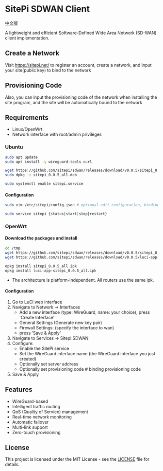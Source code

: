 # SitePi SDWAN Client

[中文版](README.zh-CN.md)

A lightweight and efficient Software-Defined Wide Area Network (SD-WAN) client implementation.

## Create a Network
Visit https://sitepi.net/ to register an account, create a network, and input your site(public key) to bind to the network

## Provisioning Code
Also, you can input the provisioning code of the network when installing the site program, and the site will be automatically bound to the network

## Requirements

- Linux/OpenWrt
- Network interface with root/admin privileges  

### Ubuntu
```bash
sudo apt update
sudo apt install -y wireguard-tools curl

wget https://github.com/sitepi/sdwan/releases/download/v0.0.5/sitepi_0.0.5_all.deb
sudo dpkg -i sitepi_0.0.5_all.deb

sudo systemctl enable sitepi.service
```

#### Configuration
```bash
sudo vim /etc/sitepi/config.json # optional edit configuration, binding provisioning code

sudo service sitepi {status|start|stop|restart}
```

### OpenWrt
#### Download the packages and install
```bash
cd /tmp
wget https://github.com/sitepi/sdwan/releases/download/v0.0.5/sitepi_0.0.5_all.ipk
wget https://github.com/sitepi/sdwan/releases/download/v0.0.5/luci-app-sitepi_0.0.5_all.ipk

opkg install sitepi_0.0.5_all.ipk
opkg install luci-app-sitepi_0.0.5_all.ipk
```

- The architecture is platform-independent. All routers use the same ipk.

#### Configuration
   1. Go to LuCI web interface
   2. Navigate to Network -> Interfaces
      - Add a new interface (type: WireGuard, name: your choice), press 'Create Interface'
      - General Settings (Generate new key pair)
      - Firewall Settings: (specify the interface to wan)
      - press 'Save & Apply'
   3. Navigate to Services -> Sitepi SDWAN
   4. Configure:
      - Enable the SitePi service
      - Set the WireGuard interface name (the WireGuard interface you just created)
      - Optionally set server address
      - Optionally set provisioning code      # binding provisioning code
   5. Save & Apply

## Features

- WireGuard-based
- Intelligent traffic routing
- QoS (Quality of Service) management
- Real-time network monitoring
- Automatic failover
- Multi-link support
- Zero-touch provisioning

## License

This project is licensed under the MIT License - see the [LICENSE](LICENSE) file for details.
